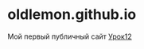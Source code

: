 # oldlemon.github.io
Мой первый публичный сайт
[Урок12](https://oldlemon.github.io/lesson_12/ "моя  домашка ")
